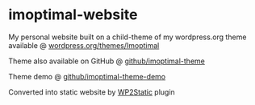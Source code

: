 # imoptimal-website

My personal website built on a child-theme of my wordpress.org theme available @ [wordpress.org/themes/Imoptimal](https://wordpress.org/themes/imoptimal/)

Theme also available on GitHub @ [github/imoptimal-theme](https://github.com/Imoptimal/imoptimal-theme)

Theme demo @ [github/imoptimal-theme-demo](https://imoptimal.github.io/imoptimal-theme-demo/)

Converted into static website by [WP2Static](https://wordpress.org/plugins/static-html-output-plugin/) plugin

